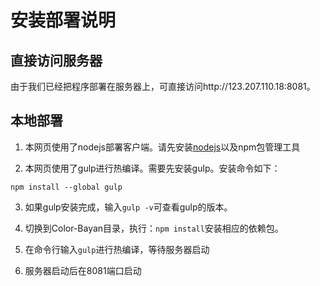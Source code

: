 # 安装部署说明

## 直接访问服务器

由于我们已经把程序部署在服务器上，可直接访问http://123.207.110.18:8081。

## 本地部署

1. 本网页使用了nodejs部署客户端。请先安装[nodejs](https://nodejs.org/en/)以及npm包管理工具

2. 本网页使用了gulp进行热编译。需要先安装gulp。安装命令如下：

```
npm install --global gulp
```

3. 如果gulp安装完成，输入`gulp -v`可查看gulp的版本。

4. 切换到Color-Bayan目录，执行：`npm install`安装相应的依赖包。

5. 在命令行输入`gulp`进行热编译，等待服务器启动

6. 服务器启动后在8081端口启动
